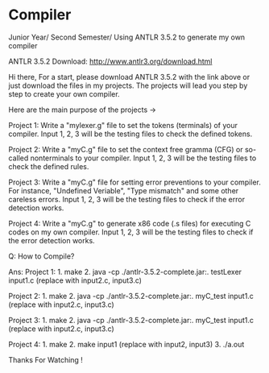 # Compiler
Junior Year/ Second Semester/ Using ANTLR 3.5.2 to generate my own compiler

ANTLR 3.5.2 Download: http://www.antlr3.org/download.html


Hi there,
For a start, please download ANTLR 3.5.2 with the link above or just download the files in my projects.
The projects will lead you step by step to create your own compiler.


Here are the main purpose of the projects →

Project 1: Write a "mylexer.g" file to set the tokens (terminals) of your compiler.
           Input 1, 2, 3 will be the testing files to check the defined tokens.
         
Project 2: Write a "myC.g" file to set the context free gramma (CFG) or so-called nonterminals to your compiler.
           Input 1, 2, 3 will be the testing files to check the defined rules.

Project 3: Write a "myC.g" file for setting error preventions to your compiler.
           For instance, "Undefined Veriable", "Type mismatch" and some other careless errors.
           Input 1, 2, 3 will be the testing files to check if the error detection works.

Project 4: Write a "myC.g" to generate x86 code (.s files) for executing C codes on my own compiler.
           Input 1, 2, 3 will be the testing files to check if the error detection works.


Q: How to Compile?

Ans: 
Project 1: 1. make
		       2. java -cp ./antlr-3.5.2-complete.jar:. testLexer input1.c (replace with input2.c, input3.c)
            
Project 2: 1. make
		       2. java -cp ./antlr-3.5.2-complete.jar:. myC_test input1.c (replace with input2.c, input3.c)

Project 3: 1. make
		       2. java -cp ./antlr-3.5.2-complete.jar:. myC_test input1.c (replace with input2.c, input3.c)

Project 4: 1. make
		       2. make input1 (replace with input2, input3)
           3. ./a.out


Thanks For Watching !
